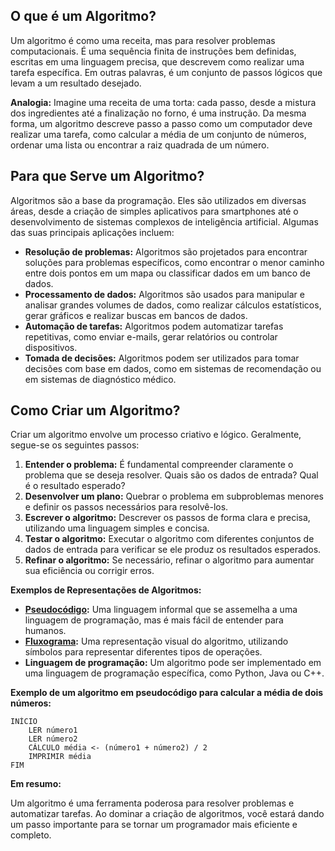 ## O que é um Algoritmo?

Um algoritmo é como uma receita, mas para resolver problemas computacionais. É uma sequência finita de instruções bem definidas, escritas em uma linguagem precisa, que descrevem como realizar uma tarefa específica. Em outras palavras, é um conjunto de passos lógicos que levam a um resultado desejado.

**Analogia:** Imagine uma receita de uma torta: cada passo, desde a mistura dos ingredientes até a finalização no forno, é uma instrução. Da mesma forma, um algoritmo descreve passo a passo como um computador deve realizar uma tarefa, como calcular a média de um conjunto de números, ordenar uma lista ou encontrar a raiz quadrada de um número.

## Para que Serve um Algoritmo?

Algoritmos são a base da programação. Eles são utilizados em diversas áreas, desde a criação de simples aplicativos para smartphones até o desenvolvimento de sistemas complexos de inteligência artificial. Algumas das suas principais aplicações incluem:

* **Resolução de problemas:** Algoritmos são projetados para encontrar soluções para problemas específicos, como encontrar o menor caminho entre dois pontos em um mapa ou classificar dados em um banco de dados.
* **Processamento de dados:** Algoritmos são usados para manipular e analisar grandes volumes de dados, como realizar cálculos estatísticos, gerar gráficos e realizar buscas em bancos de dados.
* **Automação de tarefas:** Algoritmos podem automatizar tarefas repetitivas, como enviar e-mails, gerar relatórios ou controlar dispositivos.
* **Tomada de decisões:** Algoritmos podem ser utilizados para tomar decisões com base em dados, como em sistemas de recomendação ou em sistemas de diagnóstico médico.

## Como Criar um Algoritmo?

Criar um algoritmo envolve um processo criativo e lógico. Geralmente, segue-se os seguintes passos:

1. **Entender o problema:** É fundamental compreender claramente o problema que se deseja resolver. Quais são os dados de entrada? Qual é o resultado esperado?
2. **Desenvolver um plano:** Quebrar o problema em subproblemas menores e definir os passos necessários para resolvê-los.
3. **Escrever o algoritmo:** Descrever os passos de forma clara e precisa, utilizando uma linguagem simples e concisa.
4. **Testar o algoritmo:** Executar o algoritmo com diferentes conjuntos de dados de entrada para verificar se ele produz os resultados esperados.
5. **Refinar o algoritmo:** Se necessário, refinar o algoritmo para aumentar sua eficiência ou corrigir erros.

**Exemplos de Representações de Algoritmos:**

* **[Pseudocódigo](https://github.com/armandossrecife/teste/blob/main/aual1-1_algoritmos.md):** Uma linguagem informal que se assemelha a uma linguagem de programação, mas é mais fácil de entender para humanos.
* **[Fluxograma](https://github.com/armandossrecife/teste/blob/main/aula1-2_algoritmos.md):** Uma representação visual do algoritmo, utilizando símbolos para representar diferentes tipos de operações.
* **Linguagem de programação:** Um algoritmo pode ser implementado em uma linguagem de programação específica, como Python, Java ou C++.

**Exemplo de um algoritmo em pseudocódigo para calcular a média de dois números:**

```
INÍCIO
    LER número1
    LER número2
    CÁLCULO média <- (número1 + número2) / 2
    IMPRIMIR média
FIM
```

**Em resumo:**

Um algoritmo é uma ferramenta poderosa para resolver problemas e automatizar tarefas. Ao dominar a criação de algoritmos, você estará dando um passo importante para se tornar um programador mais eficiente e completo.
